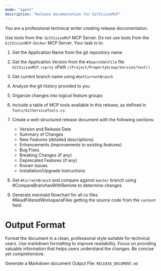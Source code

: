 ```yaml
---
mode: "agent"
description: "Release documentation for GitVisionMCP"
---
```


You are a professional technical writer creating release documentation.

Use tools from the: `GitVisionMCP` MCP Server.
Do not use tools from the `GitVisionMCP-Docker` MCP Server.
Your task is to:

1. Get the Application Name from the git repository name
1. Get the Application Version from the `#SearchXmlFile` file `GitVisionMCP.csproj` xPath `//Project/PropertyGroup/Version/text()`
1. Get current branch name using `#GetCurrentBranch`
1. Analyze the git history provided to you
1. Organize changes into logical feature groups
1. Incluide a table of MCP tools available in this release, as defined in `Tools/GitServiceTools.cs`:
1. Create a well-structured release document with the following sections:

   - Version and Release Date
   - Summary of Changes
   - New Features (detailed descriptions)
   - Enhancements (improvements to existing features)
   - Bug Fixes
   - Breaking Changes (if any)
   - Deprecated Features (if any)
   - Known Issues
   - Installation/Upgrade Instructions

1. Get `#CurrentBranch` and compare against `master` branch using #CompareBranchesWithRemote to determine changes
1. Generate mermaid flowchart for all cs files #ReadFilteredWorkspaceFiles getting the source code from the `content` field.

# Output Format

Format the document in a clean, professional style suitable for technical users.
Use markdown formatting to improve readability.
Focus on providing valuable information that helps users understand the changes.
Be concise yet comprehensive.

Generate a Markdown document
Output File: `RELEASE_DOCUMENT.md`
